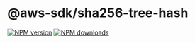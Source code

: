 # @aws-sdk/sha256-tree-hash

[![NPM version](https://img.shields.io/npm/v/@aws-sdk/sha256-tree-hash/preview.svg)](https://www.npmjs.com/package/@aws-sdk/sha256-tree-hash)
[![NPM downloads](https://img.shields.io/npm/dm/@aws-sdk/sha256-tree-hash.svg)](https://www.npmjs.com/package/@aws-sdk/sha256-tree-hash)
